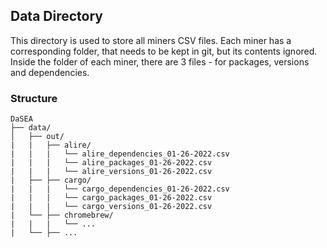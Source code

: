 ## Data Directory

This directory is used to store all miners CSV files. Each miner has a corresponding folder, that needs to be kept in git, but its contents ignored. Inside the folder of each miner, there are 3 files - for packages, versions and dependencies.

### Structure

```
DaSEA
├── data/
│   ├── out/
|   |   ├── alire/
|   |   |   └── alire_dependencies_01-26-2022.csv
|   |   |   └── alire_packages_01-26-2022.csv
|   |   |   └── alire_versions_01-26-2022.csv
|   ├── ├── cargo/
|   |   |   └── cargo_dependencies_01-26-2022.csv
|   |   |   └── cargo_packages_01-26-2022.csv
|   |   |   └── cargo_versions_01-26-2022.csv
|   └── ├── chromebrew/
|   |   |   └── ...
|   └── ├── ...
```
